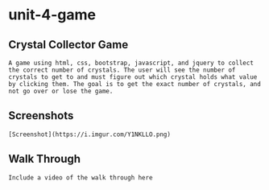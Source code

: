 # unit-4-game
## Crystal Collector Game
    A game using html, css, bootstrap, javascript, and jquery to collect the correct number of crystals. The user will see the number of crystals to get to and must figure out which crystal holds what value by clicking them. The goal is to get the exact number of crystals, and not go over or lose the game.

## Screenshots 
    [Screenshot](https://i.imgur.com/Y1NKLLO.png)

## Walk Through
    Include a video of the walk through here

